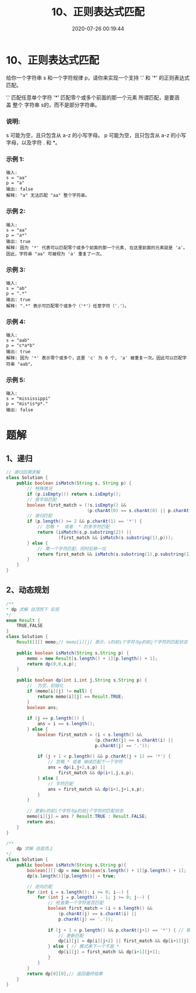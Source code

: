 ﻿---
title: 10、正则表达式匹配
categories:
- leetcode
tags:
  - null
date: 2020-07-26 00:19:44
---

# 10、正则表达式匹配

给你一个字符串 s 和一个字符规律 p，请你来实现一个支持 '.' 和 '*' 的正则表达式匹配。

'.' 匹配任意单个字符
'*' 匹配零个或多个前面的那一个元素
所谓匹配，是要涵盖 整个 字符串 s的，而不是部分字符串。

### 说明:

s 可能为空，且只包含从 a-z 的小写字母。
p 可能为空，且只包含从 a-z 的小写字母，以及字符 . 和 *。
### 示例 1:
```
输入:
s = "aa"
p = "a"
输出: false
解释: "a" 无法匹配 "aa" 整个字符串。
```
###  示例 2:
```
输入:
s = "aa"
p = "a*"
输出: true
解释: 因为 '*' 代表可以匹配零个或多个前面的那一个元素, 在这里前面的元素就是 'a'。因此，字符串 "aa" 可被视为 'a' 重复了一次。
```
### 示例 3:
```
输入:
s = "ab"
p = ".*"
输出: true
解释: ".*" 表示可匹配零个或多个（'*'）任意字符（'.'）。
```
### 示例 4:
```
输入:
s = "aab"
p = "c*a*b"
输出: true
解释: 因为 '*' 表示零个或多个，这里 'c' 为 0 个, 'a' 被重复一次。因此可以匹配字符串 "aab"。
```
### 示例 5:
```
输入:
s = "mississippi"
p = "mis*is*p*."
输出: false
```
<!-- 来源：力扣（LeetCode）
链接：https://leetcode-cn.com/problems/regular-expression-matching
著作权归领扣网络所有。商业转载请联系官方授权，非商业转载请注明出处。 -->

# 题解
## 1、递归
```Java
// 递归回溯求解
class Solution {
    public boolean isMatch(String s, String p) {
        // 特殊情况
        if (p.isEmpty()) return s.isEmpty();
        // 首字母匹配
        boolean first_match = (!s.isEmpty() && 
                               (p.charAt(0) == s.charAt(0) || p.charAt(0) == '.'));
        // 递归匹配
        if (p.length() >= 2 && p.charAt(1) == '*') {
            // 忽略 *  或者  * 的多字符匹配
            return (isMatch(s,p.substring(2)) || 
                    (first_match && isMatch(s.substring(1),p)));
        } else {
            // 第一个字符匹配，同时后移一位
            return first_match && isMatch(s.substring(1),p.substring(1));
        }
    }
}
```

## 2、动态规划
```java
/**
* dp 求解 自顶而下 实现
*/
enum Result {
    TRUE,FALSE
}
class Solution {
    Result[][] memo;// memo[i][j] 表示，s的前i个字符与p的前j个字符的匹配状态
    
    public boolean isMatch(String s,String p) {
        memo = new Result[s.length() + 1][p.length() + 1];
        return dp(0,0,s,p);
    }
    
    public boolean dp(int i,int j,String s,String p) {
        //  为空，初始化
        if (memo[i][j] != null) {
            return memo[i][j] == Result.TRUE;
        }
        boolean ans;
        
        if (j == p.length()) {
            ans = i == s.length();
        } else {
            boolean first_match = (i < s.length() && 
                                  (p.charAt(j) == s.charAt(i) || 
                                  p.charAt(j) == '.'));
            
            if (j + 1 < p.length() && p.charAt(j + 1) == '*') {
                // 忽略 * 或者 继续匹配下一个字符
                ans = dp(i,j+2,s,p) || 
                    first_match && dp(i+1,j,s,p);
            } else {
                // 字符匹配
                ans = first_match && dp(i+1,j+1,s,p);
            }
        }
        
        // 更新s的前i个字符与p的前j个字符的匹配状态
        memo[i][j] = ans ? Result.TRUE : Result.FALSE;
        return ans;
    }
}

/**
    dp 求解 自底而上 
*/
class Solution {
    public boolean isMatch(String s,String p){
        boolean[][] dp = new boolean[s.length() + 1][p.length() + 1];
        dp[s.length()][p,length()] = true;

        // 逆向匹配
        for (int i = s.length(); i >= 0; i--) {
            for (int j = p.length() - 1; j >= 0; j--) {
                // 检查第一个字符是否匹配
                boolean first_match = (i < s.length() && 
                    (p.charAt(j) == s.charAt(i) ||
                    p.charAt(j) == '.'));
                
                if (j + 1 < p.length() && p.charAt(j+1) == '*') { // 模式串下一个是* 
                    // 更新匹配
                    dp[i][j] = dp[i][j+2] || first_match && dp[i+1][j];
                } else { // 模式串下一个不是 *
                    dp[i][j] = first_match && dp[i+1][j+1];
                }
            }
        }
        return dp[0][0];// 返回最终结果
    }
}
```